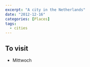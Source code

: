 ```yaml
---
excerpt: "A city in the Netherlands"
date: "2012-12-16"
categories: [Places]
tags:
  - cities 
---
```

## To visit
- Mittwoch